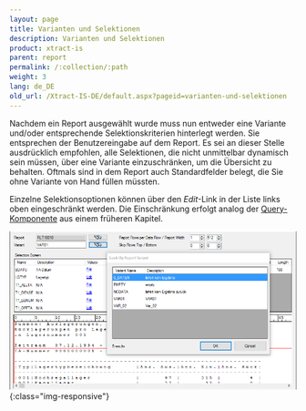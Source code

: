 ```yaml
---
layout: page
title: Varianten und Selektionen
description: Varianten und Selektionen
product: xtract-is
parent: report
permalink: /:collection/:path
weight: 3
lang: de_DE
old_url: /Xtract-IS-DE/default.aspx?pageid=varianten-und-selektionen
---
```


Nachdem ein Report ausgewählt wurde muss nun entweder eine Variante und/oder entsprechende Selektionskriterien hinterlegt werden. Sie entsprechen der Benutzereingabe auf dem Report. Es sei an dieser Stelle ausdrücklich empfohlen, alle Selektionen, die nicht unmittelbar dynamisch sein müssen, über eine Variante einzuschränken, um die Übersicht zu behalten. Oftmals sind in dem Report auch Standardfelder belegt, die Sie ohne Variante von Hand füllen müssten.

Einzelne Selektionsoptionen können über den *Edit*-Link in der Liste links oben eingeschränkt werden. Die Einschränkung erfolgt analog der [Query-Komponente](../query) aus einem früheren Kapitel.

![Report-Variants-Selections](/img/content/Report-Variants-Selections.png){:class="img-responsive"}
